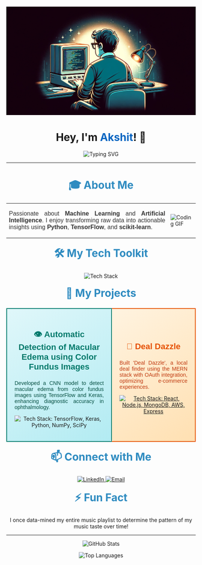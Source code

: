 ![banner](https://raw.githubusercontent.com/akanand03/akanand03/a6634f6ce34f42110c3b1e21485dc40a932a1a1b/banner.jpeg)



<h1 align="center">
  Hey, I'm <a href="https://github.com/akanand03" style="color: #0a66c2; text-decoration: none;">Akshit</a>! 👋
</h1>

<p align="center">
  <img src="https://readme-typing-svg.herokuapp.com?font=Fira+Code&size=22&color=0077B5&center=true&vCenter=true&width=440&height=45&lines=Data+Science+Enthusiast;Transforming+Data+into+Decisions" alt="Typing SVG">
</p>

<hr>

<h2 align="center" style="color: #2E8BC0; font-size: 28px; font-weight: bold; margin-bottom: 20px;">🎓 About Me</h2>

<table align="center">
  <tr>
    <td>
      <p align="justify" style="font-size: 16px; font-family: 'Arial', sans-serif; color: #333;">
        Passionate about <strong>Machine Learning</strong> and <strong>Artificial Intelligence</strong>. I enjoy transforming raw data into actionable insights using <strong>Python</strong>, <strong>TensorFlow</strong>, and <strong>scikit-learn</strong>.
      </p>
    </td>
    <td>
      <img src="https://media.giphy.com/media/IpeYSEZshTefe/giphy.gif" alt="Coding GIF" width="300">
    </td>
  </tr>
</table>

<h2 align="center" style="color: #2E8BC0; font-size: 28px; font-weight: bold; margin-top: 20px;">🛠️ My Tech Toolkit</h2>

<div align="center" style="overflow-x: auto;">
  <img src="https://skillicons.dev/icons?i=python,cpp,pandas,numpy,scipy,sklearn,tensorflow,keras,matplotlib,seaborn,plotly,tableau,spark,hadoop,bigquery,databricks,sql,postgres,mysql,mongodb,react,nodejs,express,aws,jupyter,anaconda,git,vscode&theme=dark" alt="Tech Stack" style="width: auto;">
</div>

<h2 align="center" style="color: #2E8BC0; font-size: 28px; font-weight: bold; margin-top: 20px;">🚀 My Projects</h2>
<table width="100%" cellspacing="10" cellpadding="10">
  <tr>
    <td style="padding: 20px; background: linear-gradient(145deg, #E0F7FA, #B2EBF2); border: 2px solid #00796B; border-radius: 8px; text-align: center;">
      <h3 style="color: #00796B; font-size: 22px; font-family: 'Arial', sans-serif;">👁️ Automatic Detection of Macular Edema using Color Fundus Images</h3>
      <p style="text-align: justify; font-family: 'Arial', sans-serif; color: #004D40;">
        Developed a CNN model to detect macular edema from color fundus images using TensorFlow and Keras, enhancing diagnostic accuracy in ophthalmology.
      </p>
      <p align="center">
        <img src="https://skillicons.dev/icons?i=tensorflow,keras,python,numpy,scipy&size=48&theme=light" alt="Tech Stack: TensorFlow, Keras, Python, NumPy, SciPy" style="width: 48px;" />
      </p>
    </td>
    <td style="padding: 20px; background: linear-gradient(145deg, #FFF3E0, #FFE0B2); border: 2px solid #E65100; border-radius: 8px; text-align: center;">
      <h3 style="color: #E65100; font-size: 22px; font-family: 'Arial', sans-serif;">🛒 Deal Dazzle</h3>
      <p style="text-align: justify; font-family: 'Arial', sans-serif; color: #BF360C;">
        Built 'Deal Dazzle', a local deal finder using the MERN stack with OAuth integration, optimizing e-commerce experiences.
      </p>
      <p align="center">
        <a href="https://github.com/akanand03/Deal_Dazzle_">
          <img src="https://skillicons.dev/icons?i=react,nodejs,mongodb,aws,express&size=48&theme=light" alt="Tech Stack: React, Node.js, MongoDB, AWS, Express" style="width: 48px;" />
        </a>
      </p>
    </td>
  </tr>
</table>

<h2 align="center" style="color: #2E8BC0; font-size: 28px; font-weight:bold; margin-top: 20px;">📫 Connect with Me</h2>
<p align="center">
  <a href="https://www.linkedin.com/in/akshit-anand-b2080621a/">
    <img src="https://img.shields.io/badge/LinkedIn-Connect-blue?style=for-the-badge&logo=linkedin" alt="LinkedIn">
  </a>
  <a href="mailto:akshitanand003@gmail.com">
    <img src="https://img.shields.io/badge/Email-Contact%20Me-red?style=for-the-badge&logo=gmail" alt="Email">
  </a>
</p>

<h2 align="center" style="color: #2E8BC0; font-size: 28px; font-weight: bold; margin-top: 20px;">⚡ Fun Fact</h2>
<p align="center">
  I once data-mined my entire music playlist to determine the pattern of my music taste over time!
</p>

<hr>

<p align="center">
  <img src="https://github-readme-stats.vercel.app/api?username=akanand03&show_icons=true&theme=dark" alt="GitHub Stats">
</p>

<p align="center">
  <img src="https://github-readme-stats.vercel.app/api/top-langs/?username=akanand03&layout=compact&theme=dark" alt="Top Languages">
</p>
